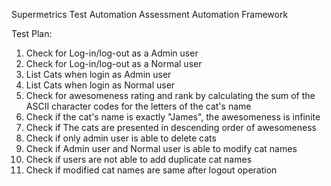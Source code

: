 Supermetrics Test Automation Assessment Automation Framework

Test Plan:
1. Check for Log-in/log-out as a Admin user
2. Check for Log-in/log-out as a Normal user
3. List Cats when login as Admin user
4. List Cats when login as Normal user
5. Check for awesomeness rating and rank by calculating the sum of the ASCII character codes for the letters of the cat's name
6. Check if the cat's name is exactly "James", the awesomeness is infinite
7. Check if The cats are presented in descending order of awesomeness
8. Check if only admin user is able to delete cats
9. Check if Admin user and Normal user is able to modify cat names
10. Check if users are not able to add duplicate cat names
11. Check if modified cat names are same after logout operation

